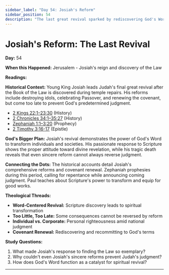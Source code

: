 ```yaml
---
sidebar_label: "Day 54: Josiah's Reform"
sidebar_position: 54
description: "The last great revival sparked by rediscovering God's Word"
---
```


# Josiah's Reform: The Last Revival

**Day:** 54

**When this Happened:** Jerusalem - Josiah's reign and discovery of the Law

**Readings:**

**Historical Context:** Young King Josiah leads Judah's final great revival after the Book of the Law is discovered during temple repairs. His reforms include destroying idols, celebrating Passover, and renewing the covenant, but come too late to prevent God's predetermined judgment.
 - [2 Kings 22:1–23:30](https://www.biblegateway.com/passage/?search=2+Kings+22%3A1-23%3A30) (History)
 - [2 Chronicles 34:1–35:27](https://www.biblegateway.com/passage/?search=2+Chronicles+34%3A1-35%3A27) (History)
 - [Zephaniah 1:1–3:20](https://www.biblegateway.com/passage/?search=Zephaniah+1%3A1-3%3A20) (Prophecy)
 - [2 Timothy 3:16-17](https://www.biblegateway.com/passage/?search=2+Timothy+3%3A16-17) (Epistle)

**God's Bigger Plan:** Josiah's revival demonstrates the power of God's Word to transform individuals and societies. His passionate response to Scripture shows the proper attitude toward divine revelation, while his tragic death reveals that even sincere reform cannot always reverse judgment.

**Connecting the Dots:** The historical accounts detail Josiah's comprehensive reforms and covenant renewal. Zephaniah prophesies during this period, calling for repentance while announcing coming judgment. Paul teaches about Scripture's power to transform and equip for good works.

****Theological Threads:****
- **Word-Centered Revival:** Scripture discovery leads to spiritual transformation
- **Too Little, Too Late:** Some consequences cannot be reversed by reform
- **Individual vs. Corporate:** Personal righteousness amid national judgment
- **Covenant Renewal:** Rediscovering and recommitting to God's terms

**Study Questions:**
1. What made Josiah's response to finding the Law so exemplary?
2. Why couldn't even Josiah's sincere reforms prevent Judah's judgment?
3. How does God's Word function as a catalyst for spiritual revival?

---